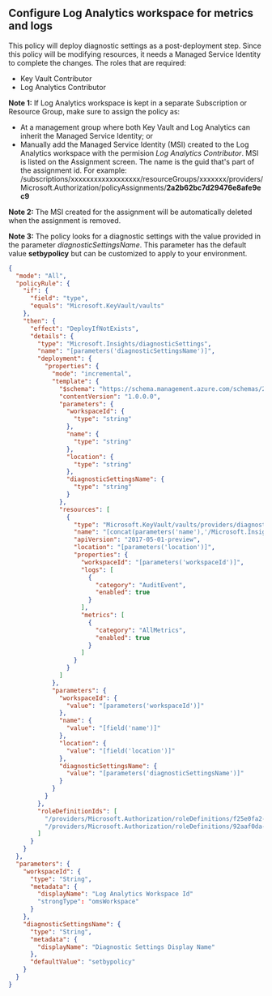 ## Configure Log Analytics workspace for metrics and logs

This policy will deploy diagnostic settings as a post-deployment step.  Since this policy will be modifying resources, it needs a Managed Service Identity to complete the changes.  The roles that are required:

* Key Vault Contributor
* Log Analytics Contributor

**Note 1:** If Log Analytics workspace is kept in a separate Subscription or Resource Group, make sure to assign the policy as:

* At a management group where both Key Vault and Log Analytics can inherit the Managed Service Identity; or
* Manually add the Managed Service Identity (MSI) created to the Log Analytics workspace with the permision *Log Analytics Contributor*.  MSI is listed on the Assignment screen.  The name is the guid that's part of the assignment id.  For example:
  /subscriptions/xxxxxxxxxxxxxxxxxx/resourceGroups/xxxxxxx/providers/Microsoft.Authorization/policyAssignments/**2a2b62bc7d29476e8afe9ec9**

**Note 2:** The MSI created for the assignment will be automatically deleted when the assignment is removed.

**Note 3:** The policy looks for a diagnostic settings with the value provided in the parameter *diagnosticSettingsName*.  This parameter has the default value **setbypolicy** but can be customized to apply to your environment.

```json
{
  "mode": "All",
  "policyRule": {
    "if": {
      "field": "type",
      "equals": "Microsoft.KeyVault/vaults"
    },
    "then": {
      "effect": "DeployIfNotExists",
      "details": {
        "type": "Microsoft.Insights/diagnosticSettings",
        "name": "[parameters('diagnosticSettingsName')]",
        "deployment": {
          "properties": {
            "mode": "incremental",
            "template": {
              "$schema": "https://schema.management.azure.com/schemas/2015-01-01/deploymentTemplate.json#",
              "contentVersion": "1.0.0.0",
              "parameters": {
                "workspaceId": {
                  "type": "string"
                },
                "name": {
                  "type": "string"
                },
                "location": {
                  "type": "string"
                },
                "diagnosticSettingsName": {
                  "type": "string"
                }
              },
              "resources": [
                {
                  "type": "Microsoft.KeyVault/vaults/providers/diagnosticsettings",
                  "name": "[concat(parameters('name'),'/Microsoft.Insights/', parameters('diagnosticSettingsName'))]",
                  "apiVersion": "2017-05-01-preview",
                  "location": "[parameters('location')]",
                  "properties": {
                    "workspaceId": "[parameters('workspaceId')]",
                    "logs": [
                      {
                        "category": "AuditEvent",
                        "enabled": true
                      }
                    ],
                    "metrics": [
                      {
                        "category": "AllMetrics",
                        "enabled": true
                      }
                    ]
                  }
                }
              ]
            },
            "parameters": {
              "workspaceId": {
                "value": "[parameters('workspaceId')]"
              },
              "name": {
                "value": "[field('name')]"
              },
              "location": {
                "value": "[field('location')]"
              },
              "diagnosticSettingsName": {
                "value": "[parameters('diagnosticSettingsName')]"
              }
            }
          }
        },
        "roleDefinitionIds": [
          "/providers/Microsoft.Authorization/roleDefinitions/f25e0fa2-a7c8-4377-a976-54943a77a395",
          "/providers/Microsoft.Authorization/roleDefinitions/92aaf0da-9dab-42b6-94a3-d43ce8d16293"
        ]
      }
    }
  },
  "parameters": {
    "workspaceId": {
      "type": "String",
      "metadata": {
        "displayName": "Log Analytics Workspace Id"
        "strongType": "omsWorkspace"
      }
    },
    "diagnosticSettingsName": {
      "type": "String",
      "metadata": {
        "displayName": "Diagnostic Settings Display Name"
      },
      "defaultValue": "setbypolicy"
    }
  }
}
```
